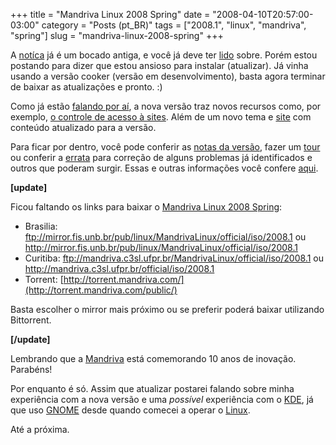 +++
title = "Mandriva Linux 2008 Spring"
date = "2008-04-10T20:57:00-03:00"
category = "Posts (pt_BR)"
tags = ["2008.1", "linux", "mandriva", "spring"]
slug = "mandriva-linux-2008-spring"
+++

A [notíca](http://www.mandrivabrasil.org/site/content/view/215/34/) já é um
bocado antiga, e você já deve ter
[lido](http://br-linux.org/2008/lancado-o-mandriva-2008-spring-20081/) sobre.
Porém estou postando para dizer que estou ansioso para instalar (atualizar). Já
vinha usando a versão cooker (versão em desenvolvimento), basta agora terminar
de baixar as atualizações e pronto. :)

Como já estão [falando por aí](http://warever.info/sr/blog/?p=175), a nova
versão traz novos recursos como, por exemplo, [o controle de acesso à
sites](http://warever.info/sr/blog/?p=175). Além de um novo tema e
[site](http://mandriva.com) com conteúdo atualizado para a versão.

Para ficar por dentro, você pode conferir as [notas da
versão](http://wiki.mandriva.com/en/2008.1_Notes), fazer um
[tour](http://wiki.mandriva.com/en/2008.1_Tour) ou conferir a
[errata](http://wiki.mandriva.com/en/2008.1_Errata) para correção de alguns
problemas já identificados e outros que poderam surgir. Essas e outras
informações você confere [aqui](http://wiki.mandriva.com/en/2008.1).

**[update]**

Ficou faltando os links para baixar o [Mandriva Linux 2008
Spring](http://wiki.mandriva.com/en/2008.1):

-  Brasilia:
   ftp://mirror.fis.unb.br/pub/linux/MandrivaLinux/official/iso/2008.1
   ou
   http://mirror.fis.unb.br/pub/linux/MandrivaLinux/official/iso/2008.1
-  Curitiba:
   ftp://mandriva.c3sl.ufpr.br/MandrivaLinux/official/iso/2008.1 ou
   http://mandriva.c3sl.ufpr.br/official/iso/2008.1
-  Torrent: [http://torrent.mandriva.com/](http://torrent.mandriva.com/public/)

Basta escolher o mirror mais próximo ou se preferir poderá baixar utilizando
Bittorrent.

**[/update]**

Lembrando que a [Mandriva](http://mandriva.com/) está comemorando 10 anos de
inovação. Parabéns!

Por enquanto é só. Assim que atualizar postarei falando sobre minha experiência
com a nova versão e uma *possível* experiência com o
[KDE](http://www.kde.org/), já que uso [GNOME](http://www.gnome.org/) desde
quando comecei a operar o [Linux](http://mandriva.com/).

Até a próxima.
